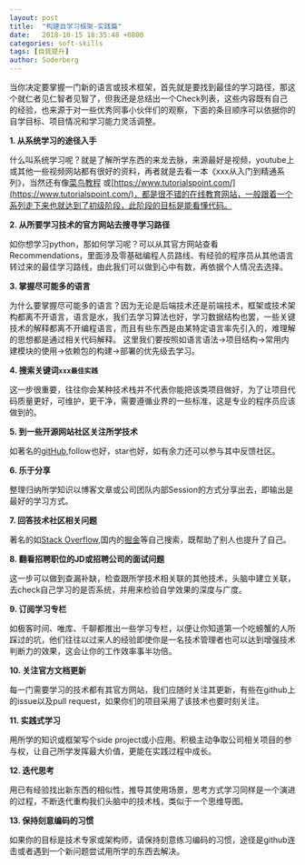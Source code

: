 ```yaml
---
layout: post
title:  "构建自学习框架-实践篇"
date:   2018-10-15 18:35:48 +0800
categories: soft-skills
tags: [自我提升]
author: Soderberg
---
```

当你决定要掌握一门新的语言或技术框架，首先就是要找到最佳的学习路径，那这个就仁者见仁智者见智了，但我还是总结出一个Check列表，这些内容既有自己的经验，也来源于对一些优秀同事小伙伴们的观察，下面的条目顺序可以依据你的自学目标、项目情况和学习能力灵活调整。

**1. 从系统学习的途径入手**

什么叫系统学习呢？就是了解所学东西的来龙去脉，来源最好是视频，youtube上或其他一些视频网站都有很好的资料，再者就是去看一本《xxx从入门到精通系列》，当然还有像[菜鸟教程](http://www.runoob.com/) 或[https://www.tutorialspoint.com/](https://www.tutorialspoint.com/)，都是很不错的在线教育网站，一般跟着一个系列走下来也就达到了初级阶段，此阶段的目标是能看懂代码。

**2. 从所要学习技术的官方网站去搜寻学习路径**

如你想学习python，那如何学习呢？可以从其官方网站查看Recommendations，里面涉及零基础编程人员路线、有经验的程序员从其他语言转过来的最佳学习路线，由此我们可以做到心中有数，再依据个人情况去选择。

**3. 掌握尽可能多的语言**

为什么要掌握尽可能多的语言？因为无论是后端技术还是前端技术，框架或技术架构都离不开语言，语言是水，我们去学习算法也好，学习数据结构也罢，一些关键技术的解释都离不开编程语言，而且有些东西是由某特定语言率先引入的，难理解的思想都是通过相关代码解释。
这里我们要按照如语言语法->项目结构->常用内建模块的使用->依赖包的构建->部署的优先级去学习。

**4. 搜索关键词`xxx最佳实践`**

这一步很重要，往往你会某种技术栈并不代表你能把该类项目做好，为了让项目代码质量更好，可维护，更干净，需要遵循业界的一些标准，这是专业的程序员应该做到的。

**5. 到一些开源网站社区关注所学技术**

如著名的[gitHub](https://github.com/),follow也好，star也好，如有余力还可以参与其中反馈社区。

**6. 乐于分享**

整理归纳所学知识以博客文章或公司团队内部Session的方式分享出去，即输出是最好的学习方式。

**7. 回答技术社区相关问题**

著名的如[Stack Overflow](https://stackoverflow.com/),国内的[掘金](https://juejin.im/)等自己搜索，既帮助了别人也提升了自己。

**8. 翻看招聘职位的JD或招聘公司的面试问题**

这一步可以做到查漏补缺，检查跟所学技术相关联的其他技术，头脑中建立关联，去check自己学习的是否系统，并用来检验自学效果的深度与广度。

**9. 订阅学习专栏**

如极客时间、唯库、千聊都推出一些学习专栏，以便让你知道第一个吃螃蟹的人所踩过的坑，他们往往以过来人的经验即使你是一名技术管理者也可以达到增强技术判断力的效果，这会让你的工作效率事半功倍。

**10. 关注官方文档更新**

每一门需要学习的技术都有其官方网站，我们应随时关注其更新，有些在github上的issue以及pull request，如果你们的项目采用了该技术也要时刻关注。

**11. 实践式学习**

用所学的知识或框架写个side project或小应用。积极主动争取公司相关项目的参与权，让自己所学发挥最大价值，更能在实践过程中成长。

**12. 迭代思考**

用已有经验找出新东西的相似性，推导其使用场景，思考方式学习同样是一个演进的过程，不断迭代重构我们头脑中的技术栈，类似于一个思维导图。

**13. 保持刻意编码的习惯**

如果你的目标是技术专家或架构师，请保持刻意练习编码的习惯，途径是github连击或者遇到一个新问题尝试用所学的东西去解决。


